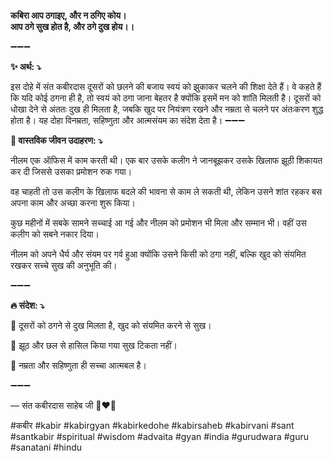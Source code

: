 **कबिरा आप ठगाइए, और न ठगिए कोय। \
आप ठगे सुख होत है, और ठगे दुख होय।।**

➖➖➖

**✨ अर्थ: ⤵**

इस दोहे में संत कबीरदास दूसरों को छलने की बजाय स्वयं को झुकाकर चलने की शिक्षा देते हैं। वे कहते हैं कि यदि कोई ठगना ही है, तो स्वयं को ठगा जाना बेहतर है क्योंकि इसमें मन को शांति मिलती है। दूसरों को धोखा देने से अंततः दुख ही मिलता है, जबकि खुद पर नियंत्रण रखने और नम्रता से चलने पर अंतःकरण शुद्ध होता है। यह दोहा विनम्रता, सहिष्णुता और आत्मसंयम का संदेश देता है।
➖➖➖

**🌾 वास्तविक जीवन उदाहरण: ⤵**

नीलम एक ऑफिस में काम करती थी। एक बार उसके कलीग ने जानबूझकर उसके खिलाफ झूठी शिकायत कर दी जिससे उसका प्रमोशन रुक गया।

वह चाहती तो उस कलीग के खिलाफ बदले की भावना से काम ले सकती थी, लेकिन उसने शांत रहकर बस अपना काम और अच्छा करना शुरू किया।

कुछ महीनों में सबके सामने सच्चाई आ गई और नीलम को प्रमोशन भी मिला और सम्मान भी। वहीं उस कलीग को सबने नकार दिया।

नीलम को अपने धैर्य और संयम पर गर्व हुआ क्योंकि उसने किसी को ठगा नहीं, बल्कि खुद को संयमित रखकर सच्चे सुख की अनुभूति की।

➖➖➖

**🔥 संदेश: ⤵**

📌 दूसरों को ठगने से दुख मिलता है, खुद को संयमित करने से सुख।

📌 झूठ और छल से हासिल किया गया सुख टिकता नहीं।

📌 नम्रता और सहिष्णुता ही सच्चा आत्मबल है।

➖➖➖

— संत कबीरदास साहेब जी 🙏❤️💯

#कबीर #kabir #kabirgyan #kabirkedohe #kabirsaheb #kabirvani #sant #santkabir #spiritual #wisdom #advaita #gyan #india #gurudwara #guru #sanatani #hindu
